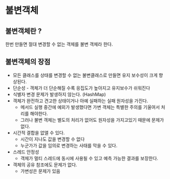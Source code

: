 # 불변객체

## 불변객체란 ?
한번 만들면 절대 변경할 수 없는 객체를 불변 객체라 한다.

## 불변객체의 장점
- 모든 클래스를 상태를 변경할 수 없는 불변클래스로 만들면 유지 보수성이 크게 향상된다.
- 단순성 - 객체가 더 단순해질 수록 응집도가 높아지고 유지보수가 쉬워진다
- 식별자 변경 문제가 발생하지 않는다.  (HashMap)
- 객체가 완전하고 견고한 상태이거나 아예 실패하는 실패 원자성을 가진다.
    - 메서드 실행 중간에 예외가 발생했다면 가변 객체는 특별한 주의를 기울여서 처리를 해야한다.
    - 그러나 불변 객체는 별도의 처리가 없어도 원자성을 가지고있기 때문에 문제가 없다.
- 시간적 결합을 없앨 수 있다.
    - 시간이 지나도 값을 변경할 수 없다
    - 누군가가 값을 임의로 변경하는 사태를 막을 수 있다.
- 스레드 안정성
    - 객체가 멀티 스레드에 동시에 사용될 수 있고 예측 가능한 결과를 보장한다.
- 객체의 공유 참조에도 문제가 없다.
    - 가변성은 문제가 있음